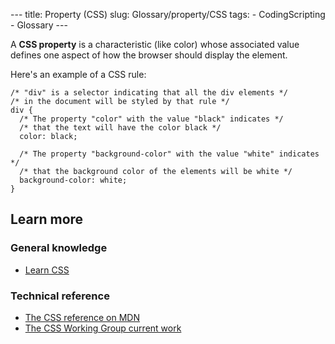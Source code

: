 --- title: Property (CSS) slug: Glossary/property/CSS tags: - CodingScripting - Glossary ---

A **CSS property** is a characteristic (like color) whose associated value defines one aspect of how the browser should display the element.

Here's an example of a CSS rule:

    /* "div" is a selector indicating that all the div elements */
    /* in the document will be styled by that rule */
    div {
      /* The property "color" with the value "black" indicates */
      /* that the text will have the color black */
      color: black;

      /* The property "background-color" with the value "white" indicates */
      /* that the background color of the elements will be white */
      background-color: white;
    }

Learn more
----------

### General knowledge

-   [Learn CSS](/en-US/docs/Learn/CSS)

### Technical reference

-   [The CSS reference on MDN](/en-US/docs/Web/CSS/Reference)
-   [The CSS Working Group current work](https://www.w3.org/Style/CSS/current-work)

